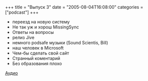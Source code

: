 +++
title = "Выпуск 3"
date = "2005-08-04T16:08:00"
categories = ["podcast"]
+++


- переезд на новую систему
- Не так уж и хорош MissingSync
- Ответы на вопросы
- релиз Jive
- немного podsafe музыки (Sound Scientis, Bill)
- наш человек в Microsoft
- Чем-бы сделать свой сайт
- Странный коментарий
- Без образования плохо

[Аудио](https://podcast.umputun.com/media/ump_podcast3.mp3)
<audio src="https://podcast.umputun.com/media/ump_podcast3.mp3" preload="none">